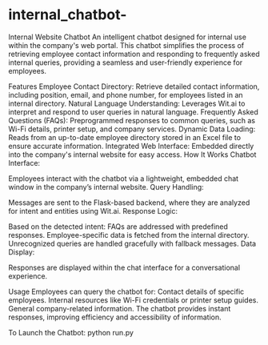 # internal_chatbot-
Internal Website Chatbot
An intelligent chatbot designed for internal use within the company's web portal. This chatbot simplifies the process of retrieving employee contact information and responding to frequently asked internal queries, providing a seamless and user-friendly experience for employees.

Features
Employee Contact Directory:
Retrieve detailed contact information, including position, email, and phone number, for employees listed in an internal directory.
Natural Language Understanding:
Leverages Wit.ai to interpret and respond to user queries in natural language.
Frequently Asked Questions (FAQs):
Preprogrammed responses to common queries, such as Wi-Fi details, printer setup, and company services.
Dynamic Data Loading:
Reads from an up-to-date employee directory stored in an Excel file to ensure accurate information.
Integrated Web Interface:
Embedded directly into the company's internal website for easy access.
How It Works
Chatbot Interface:

Employees interact with the chatbot via a lightweight, embedded chat window in the company’s internal website.
Query Handling:

Messages are sent to the Flask-based backend, where they are analyzed for intent and entities using Wit.ai.
Response Logic:

Based on the detected intent:
FAQs are addressed with predefined responses.
Employee-specific data is fetched from the internal directory.
Unrecognized queries are handled gracefully with fallback messages.
Data Display:

Responses are displayed within the chat interface for a conversational experience.

Usage
Employees can query the chatbot for:
Contact details of specific employees.
Internal resources like Wi-Fi credentials or printer setup guides.
General company-related information.
The chatbot provides instant responses, improving efficiency and accessibility of information.

To Launch the Chatbot:
python run.py
